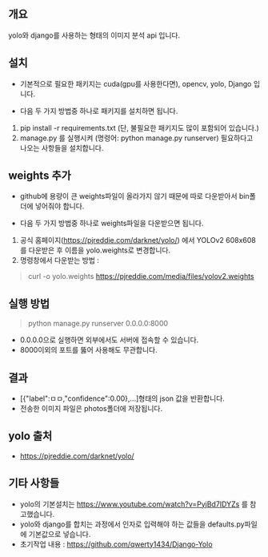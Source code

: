 ## 개요
yolo와 django를 사용하는 형태의 이미지 분석 api 입니다.

## 설치
* 기본적으로 필요한 패키지는 cuda(gpu를 사용한다면), opencv, yolo, Django 입니다.

* 다음 두 가지 방법중 하나로 패키지를 설치하면 됩니다.
1. pip install -r requirements.txt (단, 불필요한 패키지도 많이 포함되어 있습니다.)
2. manage.py 를 실행시켜 (명령어: python manage.py runserver) 필요하다고 나오는 사항들을 설치합니다.

## weights 추가
* github에 용량이 큰 weights파일이 올라가지 않기 때문에 따로 다운받아서 bin폴더에 넣어줘야 합니다.

* 다음 두 가지 방법중 하나로 weights파일을 다운받으면 됩니다.
1. 공식 홈페이지(https://pjreddie.com/darknet/yolo/) 에서 YOLOv2 608x608를 다운받은 후 이름을 yolo.weights로 변경합니다.
2. 명령창에서 다운받는 방법 : 
> curl -o yolo.weights https://pjreddie.com/media/files/yolov2.weights

## 실행 방법 
> python manage.py runserver 0.0.0.0:8000
* 0.0.0.0으로 실행하면 외부에서도 서버에 접속할 수 있습니다.
* 8000이외의 포트를 뚫어 사용해도 무관합니다.

## 결과 
* [{"label":ㅁㅁ,"confidence":0.00},...]형태의 json 값을 반환합니다.
* 전송한 이미지 파일은 photos폴더에 저장됩니다.

## yolo 출처 
* https://pjreddie.com/darknet/yolo/

## 기타 사항들
* yolo의 기본설치는 https://www.youtube.com/watch?v=PyjBd7IDYZs 를 참고했습니다.
* yolo와 django를 합치는 과정에서 인자로 입력해야 하는 값들을 defaults.py파일에 기본값으로 넣습니다.
* 초기작업 내용 : https://github.com/qwerty1434/Django-Yolo
